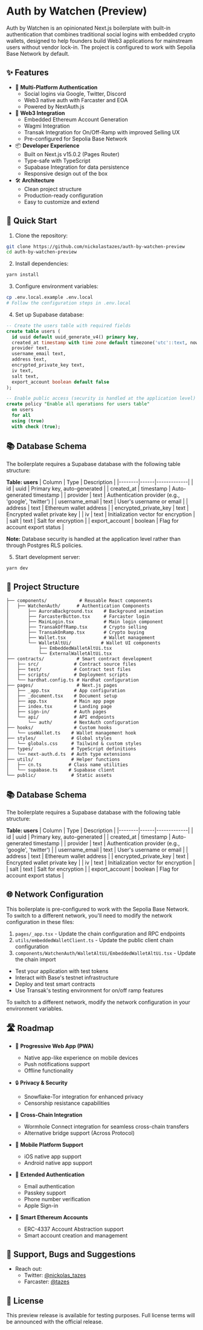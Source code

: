 # Auth by Watchen (Preview)

Auth by Watchen is an opinionated Next.js boilerplate with built-in authentication that combines traditional social logins with embedded crypto wallets, designed to help founders build Web3 applications for mainstream users without vendor lock-in. The project is configured to work with Sepolia Base Network by default.

## ✨ Features

- 🔐 **Multi-Platform Authentication**
  - Social logins via Google, Twitter, Discord
  - Web3 native auth with Farcaster and EOA
  - Powered by NextAuth.js
- 🚀 **Web3 Integration**
  - Embedded Ethereum Account Generation
  - Wagmi Integration
  - Transak Integration for On/Off-Ramp with improved Selling UX
  - Pre-configured for Sepolia Base Network
- 📦 **Developer Experience**
  - Built on Next.js v15.0.2 (Pages Router)
  - Type-safe with TypeScript
  - Supabase Integration for data persistence
  - Responsive design out of the box
- 🛠️ **Architecture**
  - Clean project structure
  - Production-ready configuration
  - Easy to customize and extend

## 🚀 Quick Start

1. Clone the repository:

```bash
git clone https://github.com/nickolastazes/auth-by-watchen-preview
cd auth-by-watchen-preview
```

2. Install dependencies:

```bash
yarn install
```

3. Configure environment variables:

```bash
cp .env.local.example .env.local
# Follow the configuration steps in .env.local
```

4. Set up Supabase database:

```sql
-- Create the users table with required fields
create table users (
  id uuid default uuid_generate_v4() primary key,
  created_at timestamp with time zone default timezone('utc'::text, now()) not null,
  provider text,
  username_email text,
  address text,
  encrypted_private_key text,
  iv text,
  salt text,
  export_account boolean default false
);

-- Enable public access (security is handled at the application level)
create policy "Enable all operations for users table"
  on users
  for all
  using (true)
  with check (true);
```

## 📚 Database Schema

The boilerplate requires a Supabase database with the following table structure:

**Table: users**
| Column | Type | Description |
|--------|------|-------------|
| id | uuid | Primary key, auto-generated |
| created_at | timestamp | Auto-generated timestamp |
| provider | text | Authentication provider (e.g., 'google', 'twitter') |
| username_email | text | User's username or email |
| address | text | Ethereum wallet address |
| encrypted_private_key | text | Encrypted wallet private key |
| iv | text | Initialization vector for encryption |
| salt | text | Salt for encryption |
| export_account | boolean | Flag for account export status |

**Note:** Database security is handled at the application level rather than through Postgres RLS policies.

5. Start development server:

```bash
yarn dev
```

## 📁 Project Structure

```
├── components/            # Reusable React components
│   ├── WatchenAuth/      # Authentication Components
│       ├── AuroraBackground.tsx    # Background animation
│       ├── FarcasterButton.tsx     # Farcaster login
│       ├── MainLogin.tsx           # Main login component
│       ├── TransakOffRamp.tsx      # Crypto selling
│       ├── TransakOnRamp.tsx       # Crypto buying
│       ├── Wallet.tsx              # Wallet management
│       └── WalletAltUi/           # Wallet UI components
│           ├── EmbeddedWalletAltUi.tsx
│           └── ExternalWalletAltUi.tsx
├── contracts/            # Smart contract development
│   ├── src/             # Contract source files
│   ├── test/            # Contract test files
│   ├── scripts/         # Deployment scripts
│   └── hardhat.config.ts # Hardhat configuration
├── pages/                # Next.js pages
│   ├── _app.tsx         # App configuration
│   ├── _document.tsx    # Document setup
│   ├── app.tsx          # Main app page
│   ├── index.tsx        # Landing page
│   ├── sign-in/         # Auth pages
│   └── api/             # API endpoints
│       └── auth/        # NextAuth configuration
├── hooks/               # Custom hooks
│   └── useWallet.ts    # Wallet management hook
├── styles/             # Global styles
│   └── globals.css     # Tailwind & custom styles
├── types/              # TypeScript definitions
│   └── next-auth.d.ts  # Auth type extensions
├── utils/              # Helper functions
│   ├── cn.ts          # Class name utilities
│   └── supabase.ts    # Supabase client
└── public/             # Static assets
```

## 📚 Database Schema

The boilerplate requires a Supabase database with the following table structure:

**Table: users**
| Column | Type | Description |
|--------|------|-------------|
| id | uuid | Primary key, auto-generated |
| created_at | timestamp | Auto-generated timestamp |
| provider | text | Authentication provider (e.g., 'google', 'twitter') |
| username_email | text | User's username or email |
| address | text | Ethereum wallet address |
| encrypted_private_key | text | Encrypted wallet private key |
| iv | text | Initialization vector for encryption |
| salt | text | Salt for encryption |
| export_account | boolean | Flag for account export status |

## 🌐 Network Configuration

This boilerplate is pre-configured to work with the Sepolia Base Network. To switch to a different network, you'll need to modify the network configuration in these files:

1. `pages/_app.tsx` - Update the chain configuration and RPC endpoints
2. `utils/embeddedWalletClient.ts` - Update the public client chain configuration
3. `components/WatchenAuth/WalletAltUi/EmbeddedWalletAltUi.tsx` - Update the chain import

- Test your application with test tokens
- Interact with Base's testnet infrastructure
- Deploy and test smart contracts
- Use Transak's testing environment for on/off ramp features

To switch to a different network, modify the network configuration in your environment variables.

## 🛣️ Roadmap

- 📱 **Progressive Web App (PWA)**
  - Native app-like experience on mobile devices
  - Push notifications support
  - Offline functionality
- 🔒 **Privacy & Security**
  - Snowflake-Tor integration for enhanced privacy
  - Censorship resistance capabilities
- 🌉 **Cross-Chain Integration**
  - Wormhole Connect integration for seamless cross-chain transfers
  - Alternative bridge support (Across Protocol)
- 📱 **Mobile Platform Support**
  - iOS native app support
  - Android native app support
- 🔑 **Extended Authentication**

  - Email authentication
  - Passkey support
  - Phone number verification
  - Apple Sign-in

- 🧠 **Smart Ethereum Accounts**
  - ERC-4337 Account Abstraction support
  - Smart account creation and management

## 🤝 Support, Bugs and Suggestions

- Reach out:
  - Twitter: [@nickolas_tazes](https://x.com/nickolas_tazes)
  - Farcaster: [@tazes](https://warpcast.com/tazes)

## 📝 License

This preview release is available for testing purposes. Full license terms will be announced with the official release.
